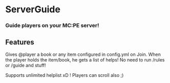# ServerGuide
### Guide players on your MC:PE server!

## Features
Gives @player a book or any item configured in config.yml on Join. When the player holds the item/book, he gets a list of helps! No need to  run /rules or /guide and stuff!

Supports unlimited helplist xD ! Players can scroll also ;)
